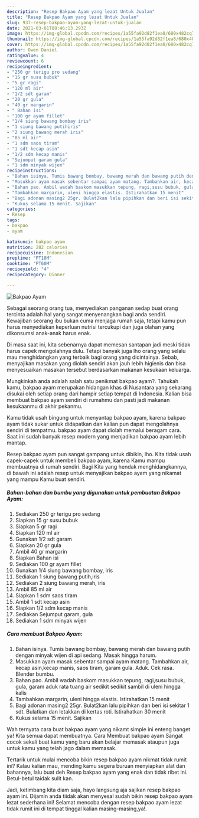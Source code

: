 ```yaml
---
description: "Resep Bakpao Ayam yang lezat Untuk Jualan"
title: "Resep Bakpao Ayam yang lezat Untuk Jualan"
slug: 937-resep-bakpao-ayam-yang-lezat-untuk-jualan
date: 2021-03-01T08:46:13.293Z
image: https://img-global.cpcdn.com/recipes/1a55fa92d82f1ea8/680x482cq70/bakpao-ayam-foto-resep-utama.jpg
thumbnail: https://img-global.cpcdn.com/recipes/1a55fa92d82f1ea8/680x482cq70/bakpao-ayam-foto-resep-utama.jpg
cover: https://img-global.cpcdn.com/recipes/1a55fa92d82f1ea8/680x482cq70/bakpao-ayam-foto-resep-utama.jpg
author: Owen Daniel
ratingvalue: 4
reviewcount: 6
recipeingredient:
- "250 gr terigu pro sedang"
- "15 gr susu bubuk"
- "5 gr ragi"
- "120 ml air"
- "1/2 sdt garam"
- "20 gr gula"
- "40 gr margarin"
- " Bahan isi"
- "100 gr ayam fillet"
- "1/4 siung bawang bombay iris"
- "1 siung bawang putihiris"
- "2 siung bawang merah iris"
- "85 ml air"
- "1 sdm saos tiram"
- "1 sdt kecap asin"
- "1/2 sdm kecap manis"
- "Sejumput garam gula"
- "1 sdm minyak wijen"
recipeinstructions:
- "Bahan isinya. Tumis bawang bombay, bawang merah dan bawang putih dengan minyak wijen di api sedang. Masak hingga harum."
- "Masukkan ayam masak sebentar sampai ayam matang. Tambahkan air, kecap asin,kecap manis, saos tiram, garam gula. Aduk. Cek rasa. Blender bumbu."
- "Bahan pao. Ambil wadah baskom masukkan tepung, ragi,susu bubuk, gula, garam aduk rata tuang air sedikit sedikit sambil di uleni hingga kalis"
- "Tambahkan margarin, uleni hingga elastis. Istirahatkan 15 menit"
- "Bagi adonan masing2 25gr. Bulat2kan lalu pipihkan dan beri isi sekitar 1 sdt. Bulatkan dan letakkan di kertas roti. Istirahatkan 30 menit"
- "Kukus selama 15 menit. Sajikan"
categories:
- Resep
tags:
- bakpao
- ayam

katakunci: bakpao ayam 
nutrition: 282 calories
recipecuisine: Indonesian
preptime: "PT18M"
cooktime: "PT60M"
recipeyield: "4"
recipecategory: Dinner

---
```



![Bakpao Ayam](https://img-global.cpcdn.com/recipes/1a55fa92d82f1ea8/680x482cq70/bakpao-ayam-foto-resep-utama.jpg)

Sebagai seorang orang tua, menyediakan panganan sedap buat orang tercinta adalah hal yang sangat menyenangkan bagi anda sendiri. Kewajiban seorang ibu bukan cuma menjaga rumah saja, tetapi kamu pun harus menyediakan keperluan nutrisi tercukupi dan juga olahan yang dikonsumsi anak-anak harus enak.

Di masa  saat ini, kita sebenarnya dapat memesan santapan jadi meski tidak harus capek mengolahnya dulu. Tetapi banyak juga lho orang yang selalu mau menghidangkan yang terbaik bagi orang yang dicintainya. Sebab, menyajikan masakan yang diolah sendiri akan jauh lebih higienis dan bisa menyesuaikan masakan tersebut berdasarkan makanan kesukaan keluarga. 



Mungkinkah anda adalah salah satu penikmat bakpao ayam?. Tahukah kamu, bakpao ayam merupakan hidangan khas di Nusantara yang sekarang disukai oleh setiap orang dari hampir setiap tempat di Indonesia. Kalian bisa membuat bakpao ayam sendiri di rumahmu dan pasti jadi makanan kesukaanmu di akhir pekanmu.

Kamu tidak usah bingung untuk menyantap bakpao ayam, karena bakpao ayam tidak sukar untuk didapatkan dan kalian pun dapat mengolahnya sendiri di tempatmu. bakpao ayam dapat diolah memalui beragam cara. Saat ini sudah banyak resep modern yang menjadikan bakpao ayam lebih mantap.

Resep bakpao ayam pun sangat gampang untuk dibikin, lho. Kita tidak usah capek-capek untuk membeli bakpao ayam, karena Kamu mampu membuatnya di rumah sendiri. Bagi Kita yang hendak menghidangkannya, di bawah ini adalah resep untuk menyajikan bakpao ayam yang nikamat yang mampu Kamu buat sendiri.

<!--inarticleads1-->

##### Bahan-bahan dan bumbu yang digunakan untuk pembuatan Bakpao Ayam:

1. Sediakan 250 gr terigu pro sedang
1. Siapkan 15 gr susu bubuk
1. Siapkan 5 gr ragi
1. Siapkan 120 ml air
1. Gunakan 1/2 sdt garam
1. Siapkan 20 gr gula
1. Ambil 40 gr margarin
1. Siapkan  Bahan isi
1. Sediakan 100 gr ayam fillet
1. Gunakan 1/4 siung bawang bombay, iris
1. Sediakan 1 siung bawang putih,iris
1. Sediakan 2 siung bawang merah, iris
1. Ambil 85 ml air
1. Siapkan 1 sdm saos tiram
1. Ambil 1 sdt kecap asin
1. Siapkan 1/2 sdm kecap manis
1. Sediakan Sejumput garam, gula
1. Sediakan 1 sdm minyak wijen




<!--inarticleads2-->

##### Cara membuat Bakpao Ayam:

1. Bahan isinya. Tumis bawang bombay, bawang merah dan bawang putih dengan minyak wijen di api sedang. Masak hingga harum.
1. Masukkan ayam masak sebentar sampai ayam matang. Tambahkan air, kecap asin,kecap manis, saos tiram, garam gula. Aduk. Cek rasa. Blender bumbu.
1. Bahan pao. Ambil wadah baskom masukkan tepung, ragi,susu bubuk, gula, garam aduk rata tuang air sedikit sedikit sambil di uleni hingga kalis
1. Tambahkan margarin, uleni hingga elastis. Istirahatkan 15 menit
1. Bagi adonan masing2 25gr. Bulat2kan lalu pipihkan dan beri isi sekitar 1 sdt. Bulatkan dan letakkan di kertas roti. Istirahatkan 30 menit
1. Kukus selama 15 menit. Sajikan




Wah ternyata cara buat bakpao ayam yang nikamt simple ini enteng banget ya! Kita semua dapat membuatnya. Cara Membuat bakpao ayam Sangat cocok sekali buat kamu yang baru akan belajar memasak ataupun juga untuk kamu yang telah jago dalam memasak.

Tertarik untuk mulai mencoba bikin resep bakpao ayam nikmat tidak rumit ini? Kalau kalian mau, mending kamu segera buruan menyiapkan alat dan bahannya, lalu buat deh Resep bakpao ayam yang enak dan tidak ribet ini. Betul-betul taidak sulit kan. 

Jadi, ketimbang kita diam saja, hayo langsung aja sajikan resep bakpao ayam ini. Dijamin anda tiidak akan menyesal sudah bikin resep bakpao ayam lezat sederhana ini! Selamat mencoba dengan resep bakpao ayam lezat tidak rumit ini di tempat tinggal kalian masing-masing,ya!.

